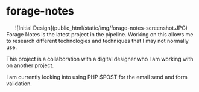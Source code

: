 # forage-notes

<div style="text-align:center;">![Initial Design](public_html/static/img/forage-notes-screenshot.JPG)</div>
Forage Notes is the latest project in the pipeline. Working on this allows me to research different technologies and techniques that I may not normally use.

This project is a collaboration with a digital designer who I am working with on another project.

I am currently looking into using PHP $POST for the email send and form validation.
